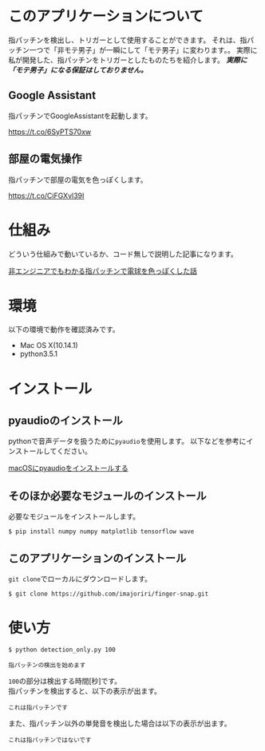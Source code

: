 # このアプリケーションについて

指パッチンを検出し、トリガーとして使用することができます。
それは、指パッチン一つで「非モテ男子」が一瞬にして「モテ男子」に変わります。。
実際に私が開発した、指パッチンをトリガーとしたものたちを紹介します。
***実際に「モテ男子」になる保証はしておりません。***

## Google Assistant

指パッチンでGoogleAssistantを起動します。

https://t.co/6SyPTS70xw

## 部屋の電気操作

指パッチンで部屋の電気を色っぽくします。

https://t.co/CiFGXvl39I

# 仕組み

どういう仕組みで動いているか、コード無しで説明した記事になります。

[非エンジニアでもわかる指パッチンで電球を色っぽくした話](https://qiita.com/imajoriri/items/0d1120917714bc4f3727)

# 環境

以下の環境で動作を確認済みです。

* Mac OS X(10.14.1)
* python3.5.1

# インストール

## pyaudioのインストール

pythonで音声データを扱うために`pyaudio`を使用します。
以下などを参考にインストールしてください。

[macOSにpyaudioをインストールする](https://qiita.com/mayfair/items/abb59ebf503cc294a581)

## そのほか必要なモジュールのインストール

必要なモジュールをインストールします。

```
$ pip install numpy numpy matplotlib tensorflow wave 
```

## このアプリケーションのインストール

`git clone`でローカルにダウンロードします。

```
$ git clone https://github.com/imajoriri/finger-snap.git
```

# 使い方

```
$ python detection_only.py 100

指パッチンの検出を始めます
```

`100`の部分は検出する時間[秒]です。  
指パッチンを検出すると、以下の表示が出ます。

```
これは指パッチンです
```

また、指パッチン以外の単発音を検出した場合は以下の表示が出ます。

```
これは指パッチンではないです
```


